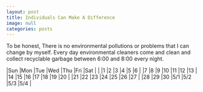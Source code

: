 ```yaml
---
layout: post
title: Individuals Can Make A Difference
image: null
categories: posts
---
```


To be honest, There is no environmental pollutions or problems that I can change by myself.
Every day environmental cleaners come and clean and collect recyclable garbage between 6:00 and 8:00 every night.

|Sun  |Mon  |Tue  |Wed  |Thu  |Fri  |Sat  |
|     |1     |2     |3     |4     |5     |6     |
|7     |8     |9     |10     |11     |12     |13     |
|14     |15     |16     |17     |18     |19     |20     |
|21     |22     |23     |24     |25     |26     |27     |
|28     |29     |30     |5/1     |5/2     |5/3     |5/4     |
